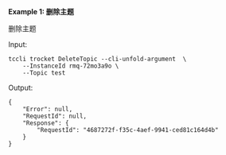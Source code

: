 **Example 1: 删除主题**

删除主题

Input: 

```
tccli trocket DeleteTopic --cli-unfold-argument  \
    --InstanceId rmq-72mo3a9o \
    --Topic test
```

Output: 
```
{
    "Error": null,
    "RequestId": null,
    "Response": {
        "RequestId": "4687272f-f35c-4aef-9941-ced81c164d4b"
    }
}
```

